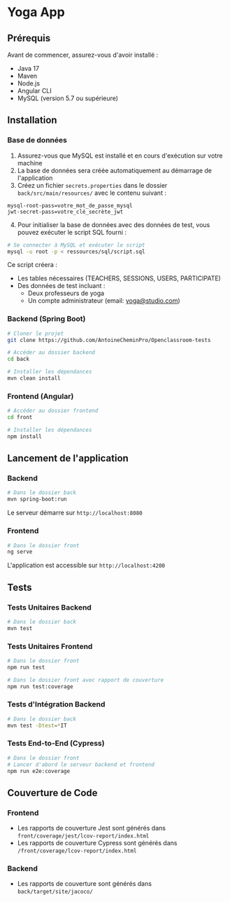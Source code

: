 # Yoga App

## Prérequis

Avant de commencer, assurez-vous d'avoir installé :
- Java 17
- Maven
- Node.js
- Angular CLI
- MySQL (version 5.7 ou supérieure)

## Installation

### Base de données

1. Assurez-vous que MySQL est installé et en cours d'exécution sur votre machine
2. La base de données sera créée automatiquement au démarrage de l'application
3. Créez un fichier `secrets.properties` dans le dossier `back/src/main/resources/` avec le contenu suivant :
```properties
mysql-root-pass=votre_mot_de_passe_mysql
jwt-secret-pass=votre_clé_secrète_jwt
```
4. Pour initialiser la base de données avec des données de test, vous pouvez exécuter le script SQL fourni :
```bash
# Se connecter à MySQL et exécuter le script
mysql -u root -p < ressources/sql/script.sql
```
Ce script créera :
- Les tables nécessaires (TEACHERS, SESSIONS, USERS, PARTICIPATE)
- Des données de test incluant :
  - Deux professeurs de yoga
  - Un compte administrateur (email: yoga@studio.com)

### Backend (Spring Boot)

```bash
# Cloner le projet
git clone https://github.com/AntoineCheminPro/Openclassroom-tests

# Accéder au dossier backend
cd back

# Installer les dépendances
mvn clean install
```

### Frontend (Angular)

```bash
# Accéder au dossier frontend
cd front

# Installer les dépendances
npm install
```



## Lancement de l'application

### Backend

```bash
# Dans le dossier back
mvn spring-boot:run
```
Le serveur démarre sur `http://localhost:8080`

### Frontend

```bash
# Dans le dossier front
ng serve
```
L'application est accessible sur `http://localhost:4200`

## Tests

### Tests Unitaires Backend

```bash
# Dans le dossier back
mvn test
```

### Tests Unitaires Frontend

```bash
# Dans le dossier front
npm run test

# Dans le dossier front avec rapport de couverture
npm run test:coverage
```

### Tests d'Intégration Backend

```bash
# Dans le dossier back
mvn test -Dtest=*IT
```

### Tests End-to-End (Cypress)

```bash
# Dans le dossier front
# Lancer d'abord le serveur backend et frontend
npm run e2e:coverage
```

## Couverture de Code

### Frontend
- Les rapports de couverture Jest sont générés dans `front/coverage/jest/lcov-report/index.html`
- Les rapports de couverture Cypress sont générés dans `/front/coverage/lcov-report/index.html`

### Backend
- Les rapports de couverture sont générés dans `back/target/site/jacoco/`
